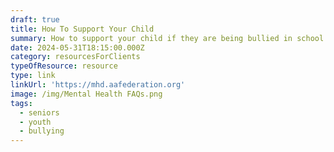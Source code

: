 ```yaml
---
draft: true
title: How To Support Your Child
summary: How to support your child if they are being bullied in school
date: 2024-05-31T18:15:00.000Z
category: resourcesForClients
typeOfResource: resource
type: link
linkUrl: 'https://mhd.aafederation.org'
image: /img/Mental Health FAQs.png
tags:
  - seniors
  - youth
  - bullying
---
```


